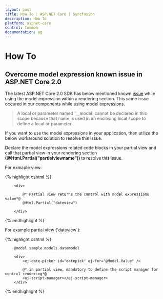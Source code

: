 ```yaml
---
layout: post
title: How To | ASP.NET Core | Syncfusion
description: How To
platform: aspnet-core
control: Common 
documentation: ug
---
```


# How To

## Overcome model expression known issue in ASP.NET Core 2.0

The latest ASP.NET Core 2.0 SDK has below mentioned known [issue](https://github.com/aspnet/Razor/issues/1618) while using the model expression within a rendering section. This same issue occured in our components while using model expressions.

> A local or parameter named '__model' cannot be declared in this scope because that name is used in an enclosing local scope to define a local or parameter. 

If you want to use the model expressions in your application, then utilize the below workaround solution to resolve this issue.

Declare the model expressions related code blocks in your partial view and call that partial view in your rendering section **(@Html.Partial("partialviewname"))** to resolve this issue.

For exmaple view:

   {% highlight cshtml %}
           
        <div>  

            @* Partial view returns the control with model expressions value*@ 
            @Html.Partial("dateview")

        </div>

   {% endhighlight %}

For example partial view ('dateview'):
   
   {% highlight cshtml %}
   
        @model sample.models.datemodel

        <div>        
            <ej-date-picker id="datepick" ej-for="@Model.Value" />

            @* in partial view, mandatory to define the script manager for control rendering*@ 
            <ej-script-manager></ej-script-manager>
        </div>

   {% endhighlight %}
